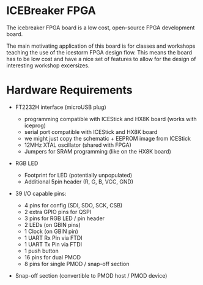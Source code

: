 # ICEBreaker FPGA

The icebreaker FPGA board is a low cost, open-source FPGA development board.

The main motivating application of this board is for classes and workshops
teaching the use of the icestorm FPGA design flow. This means the board has to
be low cost and have a nice set of features to allow for the design of
interesting workshop excersizes.

# Hardware Requirements

 * FT2232H interface (microUSB plug)
   * programming compatible with ICEStick and HX8K board (works with iceprog)
   * serial port compatible with ICEStick and HX8K board
   * we might just copy the schematic + EEPROM image from ICEStick
   * 12MHz XTAL oscillator (shared with FPGA)
   * Jumpers for SRAM programming (like on the HX8K board)

 * RGB LED
   * Footprint for LED (potentially unpopulated)
   * Additional 5pin header (R, G, B, VCC, GND)

 * 39 I/O capable pins:
   * 4 pins for config (SDI, SDO, SCK, CSB)
   * 2 extra GPIO pins for QSPI
   * 3 pins for RGB LED / pin header
   * 2 LEDs (on GBIN pins)
   * 1 Clock (on GBIN pin)
   * 1 UART Rx Pin via FTDI
   * 1 UART Tx Pin via FTDI
   * 1 push button
   * 16 pins for dual PMOD
   * 8 pins for single PMOD / snap-off section

 * Snap-off section (convertible to PMOD host / PMOD device)
